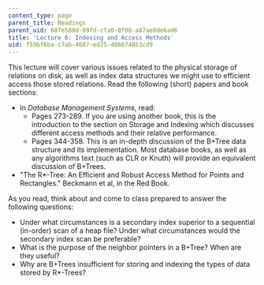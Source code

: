 ```yaml
---
content_type: page
parent_title: Readings
parent_uid: 607e580d-09fd-cfa0-0f08-a87ae0de6ad6
title: 'Lecture 6: Indexing and Access Methods'
uid: f59bf6ba-c7ab-4607-ed75-486674863cd9
---
```


This lecture will cover various issues related to the physical storage of relations on disk, as well as index data structures we might use to efficient access those stored relations. Read the following (short) papers and book sections:

*   In _Database Management Systems_, read:
    *   Pages 273-289. If you are using another book, this is the introduction to the section on Storage and Indexing which discusses different access methods and their relative performance.
    *   Pages 344-358. This is an in-depth discussion of the B+Tree data structure and its implementation. Most database books, as well as any algorithms text (such as CLR or Knuth) will provide an equivalent discussion of B+Trees.
*   "The R\*-Tree: An Efficient and Robust Access Method for Points and Rectangles." Beckmann et al, in the Red Book.

As you read, think about and come to class prepared to answer the following questions:

*   Under what circumstances is a secondary index superior to a sequential (in-order) scan of a heap file? Under what circumstances would the secondary index scan be preferable?
*   What is the purpose of the neighbor pointers in a B+Tree? When are they useful?
*   Why are B+Trees insufficient for storing and indexing the types of data stored by R\*-Trees?